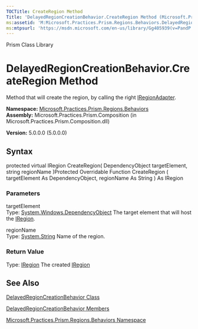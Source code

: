 ```yaml
---
TOCTitle: CreateRegion Method
Title: 'DelayedRegionCreationBehavior.CreateRegion Method (Microsoft.Practices.Prism.Regions.Behaviors)'
ms:assetid: 'M:Microsoft.Practices.Prism.Regions.Behaviors.DelayedRegionCreationBehavior.CreateRegion(System.Windows.DependencyObject,System.String)'
ms:mtpsurl: 'https://msdn.microsoft.com/en-us/library/Gg405939(v=PandP.50)'
---
```


Prism Class Library

DelayedRegionCreationBehavior.CreateRegion Method
=====================================================

Method that will create the region, by calling the right [IRegionAdapter](https://msdn.microsoft.com/t:microsoft.practices.prism.regions.iregionadapter).

**Namespace:** [Microsoft.Practices.Prism.Regions.Behaviors](https://msdn.microsoft.com/n:microsoft.practices.prism.regions.behaviors)
**Assembly:** Microsoft.Practices.Prism.Composition (in Microsoft.Practices.Prism.Composition.dll)

**Version:** 5.0.0.0 (5.0.0.0)

## Syntax


protected virtual IRegion CreateRegion( DependencyObject targetElement, string regionName )Protected Overridable Function CreateRegion ( targetElement As DependencyObject, regionName As String ) As IRegion

### Parameters

targetElement  
Type: [System.Windows.DependencyObject](http://msdn.microsoft.com/en-us/library/ms589309)
The target element that will host the [IRegion](https://msdn.microsoft.com/t:microsoft.practices.prism.regions.iregion).

regionName  
Type: [System.String](http://msdn.microsoft.com/en-us/library/s1wwdcbf)
Name of the region.

### Return Value

Type: [IRegion](https://msdn.microsoft.com/t:microsoft.practices.prism.regions.iregion)
The created [IRegion](https://msdn.microsoft.com/t:microsoft.practices.prism.regions.iregion)

See Also
--------


[DelayedRegionCreationBehavior Class](https://msdn.microsoft.com/t:microsoft.practices.prism.regions.behaviors.delayedregioncreationbehavior)

[DelayedRegionCreationBehavior Members](https://msdn.microsoft.com/allmembers.t:microsoft.practices.prism.regions.behaviors.delayedregioncreationbehavior)

[Microsoft.Practices.Prism.Regions.Behaviors Namespace](https://msdn.microsoft.com/n:microsoft.practices.prism.regions.behaviors)
